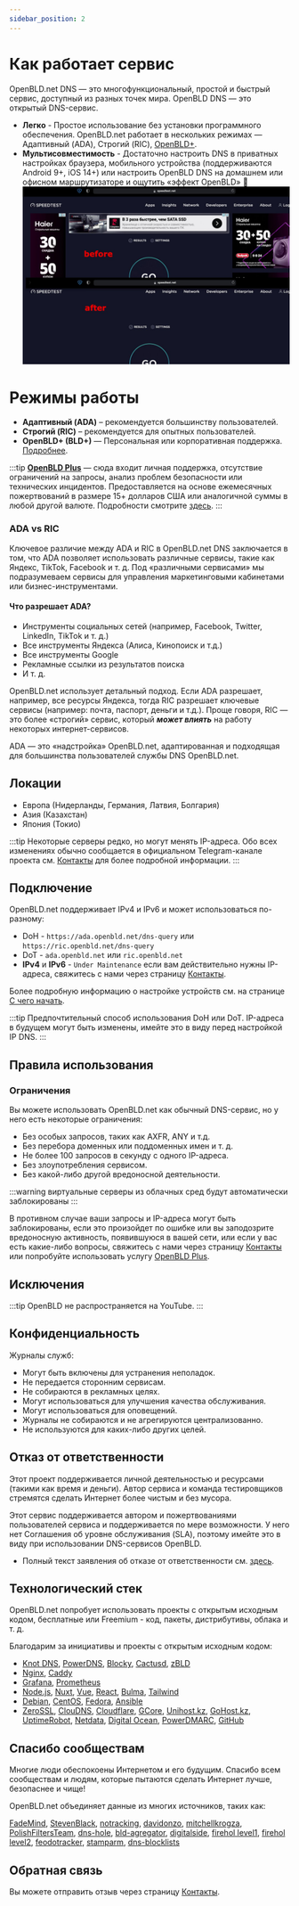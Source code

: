 ```yaml
---
sidebar_position: 2
---
```


# Как работает сервис

OpenBLD.net DNS — это многофункциональный, простой и быстрый сервис, доступный из разных точек мира. OpenBLD DNS — это открытый DNS-сервис.
- **Легко** - Простое использование без установки программного обеспечения. OpenBLD.net работает в нескольких режимах — Адаптивный (ADA), Строгий (RIC), [OpenBLD+](/ru/docs/overwiew/openbld-plus/).
- **Мультисовместимость** - Достаточно настроить DNS в приватных настройках браузера, мобильного устройства (поддерживаются Android 9+, iOS 14+) или настроить OpenBLD DNS на домашнем или офисном маршрутизаторе и ощутить «эффект OpenBLD» 🌱
![OpenBLD DNS](./img/speedtest-example_en.jpg)

# Режимы работы

- **Адаптивный (ADA)** – рекомендуется большинству пользователей.
- **Строгий (RIC)** – рекомендуется для опытных пользователей.
- **OpenBLD+ (BLD+)** — Персональная или корпоративная поддержка. [Подробнее](/ru/docs/overwiew/openbld-plus/).

:::tip
**[OpenBLD Plus](/ru/docs/overwiew/openbld-plus/)** — сюда входит личная поддержка, отсутствие ограничений на запросы, анализ проблем безопасности или технических инцидентов. Предоставляется на основе ежемесячных пожертвований в размере 15+ долларов США или аналогичной суммы в любой другой валюте.
Подробности смотрите [здесь](/ru/docs/overwiew/openbld-plus/).
:::

### ADA vs RIC

Ключевое различие между ADA и RIC в OpenBLD.net DNS заключается в том, что ADA позволяет использовать различные сервисы, такие как Яндекс, TikTok, Facebook и т. д. Под «различными сервисами» мы подразумеваем сервисы для управления маркетинговыми кабинетами или бизнес-инструментами.

#### Что разрешает ADA?

- Инструменты социальных сетей (например, Facebook, Twitter, LinkedIn, TikTok и т. д.)
- Все инструменты Яндекса (Алиса, Кинопоиск и т.д.)
- Все инструменты Google
- Рекламные ссылки из результатов поиска
- И т. д.

OpenBLD.net использует детальный подход. Если ADA разрешает, например, все ресурсы Яндекса,
тогда RIC разрешает ключевые сервисы (например: почта, паспорт, деньги и т.д.). Проще говоря, RIC — это более «строгий» сервис, который **_может влиять_** на работу некоторых интернет-сервисов.

ADA — это «надстройка» OpenBLD.net, адаптированная и подходящая для большинства пользователей службы DNS OpenBLD.net.

## Локации

- Европа (Нидерланды, Германия, Латвия, Болгария)
- Азия (Казахстан)
- Япония (Токио)

:::tip
Некоторые серверы редко, но могут менять IP-адреса.
Обо всех изменениях обычно сообщается в официальном Telegram-канале проекта см. [Контакты](/ru/docs/contacts) для более подробной информации.
:::

## Подключение

OpenBLD.net поддерживает IPv4 и IPv6 и может использоваться по-разному:

- DoH - `https://ada.openbld.net/dns-query` или `https://ric.openbld.net/dns-query`
- DoT - `ada.openbld.net` или `ric.openbld.net`
- **IPv4** и **IPv6** - `Under Maintenance` если вам действительно нужны IP-адреса, свяжитесь с нами через страницу [Контакты](/ru/docs/contacts).

Более подробную информацию о настройке устройств см. на странице [С чего начать](/docs/get-started/where-to-start/).

:::tip
Предпочтительный способ использования DoH или DoT.
IP-адреса в будущем могут быть изменены, имейте это в виду перед настройкой IP DNS.
:::

##  Правила использования

### Ограничения

Вы можете использовать OpenBLD.net как обычный DNS-сервис, но у него есть некоторые ограничения:

- Без особых запросов, таких как AXFR, ANY и т.д.
- Без перебора доменных или поддоменных имен и т. д.
- Не более 100 запросов в секунду с одного IP-адреса.
- Без злоупотребления сервисом.
- Без какой-либо другой вредоносной деятельности.

:::warning
виртуальные серверы из облачных сред будут автоматически заблокированы
:::

В противном случае ваши запросы и IP-адреса могут быть заблокированы, если это произойдет по ошибке или вы заподозрите вредоносную активность,
появившуюся в вашей сети, или если у вас есть какие-либо вопросы, свяжитесь с нами через страницу [Контакты](/ru/docs/contacts)
или попробуйте использовать услугу [OpenBLD Plus](/ru/docs/overwiew/openbld-plus/).

## Исключения

:::tip
OpenBLD не распространяется на YouTube.
:::

## Конфиденциальность

Журналы служб:

- Могут быть включены для устранения неполадок.
- Не передается сторонним сервисам.
- Не собираются в рекламных целях.
- Могут использоваться для улучшения качества обслуживания.
- Могут использоваться для оповещений.
- Журналы не собираются и не агрегируются централизованно.
- Не используются для каких-либо других целей.

## Отказ от ответственности

Этот проект поддерживается личной деятельностью и ресурсами (такими как время и деньги). Автор сервиса и команда тестировщиков стремятся сделать Интернет более чистым и без мусора.

Этот сервис поддерживается автором и пожертвованиями пользователей сервиса и поддерживается по мере возможности. У него нет Соглашения об уровне обслуживания (SLA), поэтому имейте это в виду при использовании DNS-сервисов OpenBLD.

- Полный текст заявления об отказе от ответственности см. [здесь](/ru/docs/disclaimer).

## Технологический стек

OpenBLD.net попробует использовать проекты с открытым исходным кодом, бесплатные или Freemium - код, пакеты, дистрибутивы, облака и т. д.

Благодарим за инициативы и проекты с открытым исходным кодом:

- [Knot DNS](https://www.knot-dns.cz/), [PowerDNS](https://www.powerdns.com/), [Blocky](https://0xerr0r.github.io/blocky/), [Cactusd](https://github.com/m0zgen/cactusd), [zBLD](https://github.com/m0zgen/zbld)
- [Nginx](https://github.com/nginx), [Caddy](https://github.com/caddyserver/caddy)
- [Grafana](https://grafana.com/), [Prometheus](https://prometheus.io/)
- [Node.js](https://nodejs.org/en), [Nuxt](https://nuxt.com/), [Vue](https://vuejs.org/), [React](https://react.dev/), [Bulma](https://bulma.io/), [Tailwind](https://tailwindcss.com/)
- [Debian](https://www.debian.org/), [CentOS](https://www.centos.org/), [Fedora](https://fedoraproject.org/), [Ansible](https://www.ansible.com/)
- [ZeroSSL](https://zerossl.com/), [ClouDNS](https://www.cloudns.net), [Cloudflare](https://www.cloudflare.com/), [GCore](https://gcore.com/), [Unihost.kz](https://unihost.kz/en/), [GoHost.kz](https://gohost.kz/), [UptimeRobot](https://uptimerobot.com/), [Netdata](https://www.netdata.cloud/), [Digital Ocean](https://www.digitalocean.com/), [PowerDMARC](https://powerdmarc.com/), [GitHub](https://github.com)

## Спасибо сообществам

Многие люди обеспокоены Интернетом и его будущим. Спасибо всем сообществам и людям, которые пытаются сделать Интернет лучше, безопаснее и чище!

OpenBLD.net объединяет данные из многих источников, таких как:

[FadeMind](https://github.com/FadeMind/hosts.extras),
[StevenBlack](https://github.com/StevenBlack/hosts),
[notracking](https://github.com/notracking/hosts-blocklists),
[davidonzo](https://github.com/davidonzo/Threat-Intel),
[mitchellkrogza](https://github.com/mitchellkrogza/Badd-Boyz-Hosts),
[PolishFiltersTeam](https://raw.githubusercontent.com/PolishFiltersTeam/KADhosts/master/KADhosts.txt),
[dns-hole](https://github.com/m0zgen/dns-hole),
[bld-agregator](https://github.com/m0zgen/bld-agregator),
[digitalside](https://osint.digitalside.it/Threat-Intel/lists/latestips.txt),
[firehol level1](https://iplists.firehol.org/files/firehol_level1.netset),
[firehol level2](https://raw.githubusercontent.com/firehol/blocklist-ipsets/master/firehol_level2.netset),
[feodotracker](https://feodotracker.abuse.ch/downloads/ipblocklist_recommended.txt),
[stamparm](https://raw.githubusercontent.com/stamparm/ipsum/master/levels/2.txt), [dns-blocklists](https://github.com/hagezi/dns-blocklists)

## Обратная связь

Вы можете отправить отзыв через страницу [Контакты](/ru/docs/contacts).
